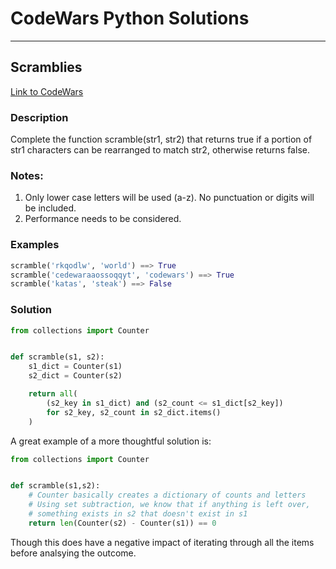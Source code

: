 # CodeWars Python Solutions

---

## Scramblies


[Link to CodeWars](https://www.codewars.com/kata/55c04b4cc56a697bb0000048) 

### Description

Complete the function scramble(str1, str2) that returns true if a portion of str1 characters can be rearranged to match str2, otherwise returns false.

### Notes:

1. Only lower case letters will be used (a-z). No punctuation or digits will be included.
2. Performance needs to be considered.

### Examples

``` python
scramble('rkqodlw', 'world') ==> True
scramble('cedewaraaossoqqyt', 'codewars') ==> True
scramble('katas', 'steak') ==> False
```

### Solution

``` python
from collections import Counter


def scramble(s1, s2):
    s1_dict = Counter(s1)
    s2_dict = Counter(s2)

    return all(
        (s2_key in s1_dict) and (s2_count <= s1_dict[s2_key])
        for s2_key, s2_count in s2_dict.items()
    )
```

A great example of a more thoughtful solution is:

``` python
from collections import Counter


def scramble(s1,s2):
    # Counter basically creates a dictionary of counts and letters
    # Using set subtraction, we know that if anything is left over,
    # something exists in s2 that doesn't exist in s1
    return len(Counter(s2) - Counter(s1)) == 0
```

Though this does have a negative impact of iterating through all the items before analsying the outcome. 
